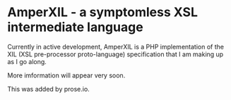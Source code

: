 # AmperXIL - a symptomless XSL intermediate language

Currently in active development, AmperXIL is a PHP implementation of the XIL (XSL pre-processor proto-language) specification that I am making up as I go along.

More imformation will appear very soon.

This was added by prose.io.

